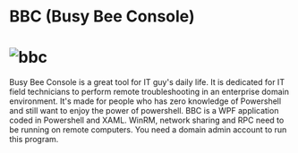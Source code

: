 # BBC (Busy Bee Console)
![bbc](https://user-images.githubusercontent.com/57880343/144734094-ded457c6-3f07-4dd9-b5f1-012e3d3d9d5f.png)
============================================================================
Busy Bee Console is a great tool for IT guy's daily life.
It is dedicated for IT field technicians to perform remote troubleshooting in an enterprise domain environment. It's made for people who has zero knowledge of Powershell and still want to enjoy the power of powershell.
BBC is a WPF application coded in Powershell and XAML. WinRM, network sharing and RPC need to be running on remote computers. You need a domain admin account to run this program.
